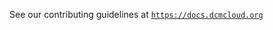See our contributing guidelines at
[`https://docs.dcmcloud.org`](https://docs.dcmcloud.org/development/contributing.html)
